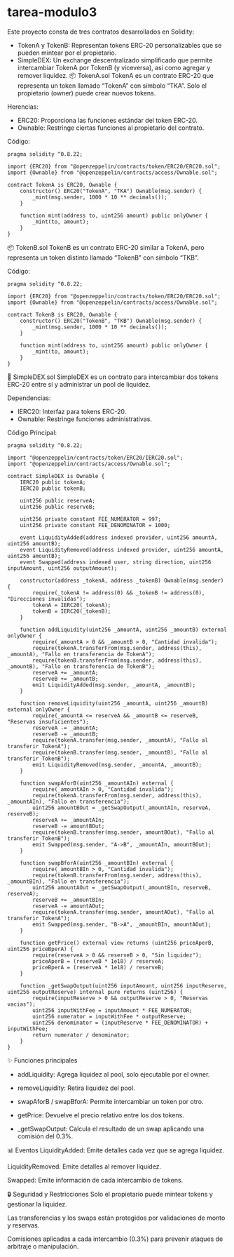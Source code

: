 # tarea-modulo3
Este proyecto consta de tres contratos desarrollados en Solidity:

- TokenA y TokenB: Representan tokens ERC-20 personalizables que se pueden mintear por el propietario.
- SimpleDEX: Un exchange descentralizado simplificado que permite intercambiar TokenA por TokenB (y viceversa), así como agregar y remover liquidez.
📦 TokenA.sol
TokenA es un contrato ERC-20 que representa un token llamado “TokenA” con símbolo “TKA”. Solo el propietario (owner) puede crear nuevos tokens.

Herencias:
- ERC20: Proporciona las funciones estándar del token ERC-20.
- Ownable: Restringe ciertas funciones al propietario del contrato.

Código:
```
pragma solidity ^0.8.22;

import {ERC20} from "@openzeppelin/contracts/token/ERC20/ERC20.sol";
import {Ownable} from "@openzeppelin/contracts/access/Ownable.sol";

contract TokenA is ERC20, Ownable {
    constructor() ERC20("TokenA", "TKA") Ownable(msg.sender) {
        _mint(msg.sender, 1000 * 10 ** decimals());
    }

    function mint(address to, uint256 amount) public onlyOwner {
        _mint(to, amount);
    }
}
```

📦 TokenB.sol
TokenB es un contrato ERC-20 similar a TokenA, pero representa un token distinto llamado “TokenB” con símbolo “TKB”.

Código:
```
pragma solidity ^0.8.22;

import {ERC20} from "@openzeppelin/contracts/token/ERC20/ERC20.sol";
import {Ownable} from "@openzeppelin/contracts/access/Ownable.sol";

contract TokenB is ERC20, Ownable {
    constructor() ERC20("TokenB", "TKB") Ownable(msg.sender) {
        _mint(msg.sender, 1000 * 10 ** decimals());
    }

    function mint(address to, uint256 amount) public onlyOwner {
        _mint(to, amount);
    }
}
```

🔁 SimpleDEX.sol
SimpleDEX es un contrato para intercambiar dos tokens ERC-20 entre sí y administrar un pool de liquidez.

Dependencias:
- IERC20: Interfaz para tokens ERC-20.
- Ownable: Restringe funciones administrativas.

Código Principal:
```
pragma solidity ^0.8.22;

import "@openzeppelin/contracts/token/ERC20/IERC20.sol";
import "@openzeppelin/contracts/access/Ownable.sol";

contract SimpleDEX is Ownable {
    IERC20 public tokenA;
    IERC20 public tokenB;
    
    uint256 public reserveA;
    uint256 public reserveB;
    
    uint256 private constant FEE_NUMERATOR = 997;
    uint256 private constant FEE_DENOMINATOR = 1000;
    
    event LiquidityAdded(address indexed provider, uint256 amountA, uint256 amountB);
    event LiquidityRemoved(address indexed provider, uint256 amountA, uint256 amountB);
    event Swapped(address indexed user, string direction, uint256 inputAmount, uint256 outputAmount);
    
    constructor(address _tokenA, address _tokenB) Ownable(msg.sender) {
        require(_tokenA != address(0) && _tokenB != address(0), "Direcciones invalidas");
        tokenA = IERC20(_tokenA);
        tokenB = IERC20(_tokenB);
    }
    
    function addLiquidity(uint256 _amountA, uint256 _amountB) external onlyOwner {
        require(_amountA > 0 && _amountB > 0, "Cantidad invalida");
        require(tokenA.transferFrom(msg.sender, address(this), _amountA), "Fallo en transferencia de TokenA");
        require(tokenB.transferFrom(msg.sender, address(this), _amountB), "Fallo en transferencia de TokenB");
        reserveA += _amountA;
        reserveB += _amountB;
        emit LiquidityAdded(msg.sender, _amountA, _amountB);
    }
    
    function removeLiquidity(uint256 _amountA, uint256 _amountB) external onlyOwner {
        require(_amountA <= reserveA && _amountB <= reserveB, "Reservas insuficientes");
        reserveA -= _amountA;
        reserveB -= _amountB;
        require(tokenA.transfer(msg.sender, _amountA), "Fallo al transferir TokenA");
        require(tokenB.transfer(msg.sender, _amountB), "Fallo al transferir TokenB");
        emit LiquidityRemoved(msg.sender, _amountA, _amountB);
    }
    
    function swapAforB(uint256 _amountAIn) external {
        require(_amountAIn > 0, "Cantidad invalida");
        require(tokenA.transferFrom(msg.sender, address(this), _amountAIn), "Fallo en transferencia");
        uint256 amountBOut = _getSwapOutput(_amountAIn, reserveA, reserveB);
        reserveA += _amountAIn;
        reserveB -= amountBOut;
        require(tokenB.transfer(msg.sender, amountBOut), "Fallo al transferir TokenB");
        emit Swapped(msg.sender, "A->B", _amountAIn, amountBOut);
    }
    
    function swapBforA(uint256 _amountBIn) external {
        require(_amountBIn > 0, "Cantidad invalida");
        require(tokenB.transferFrom(msg.sender, address(this), _amountBIn), "Fallo en transferencia");
        uint256 amountAOut = _getSwapOutput(_amountBIn, reserveB, reserveA);
        reserveB += _amountBIn;
        reserveA -= amountAOut;
        require(tokenA.transfer(msg.sender, amountAOut), "Fallo al transferir TokenA");
        emit Swapped(msg.sender, "B->A", _amountBIn, amountAOut);
    }
    
    function getPrice() external view returns (uint256 priceAperB, uint256 priceBperA) {
        require(reserveA > 0 && reserveB > 0, "Sin liquidez");
        priceAperB = (reserveB * 1e18) / reserveA;
        priceBperA = (reserveA * 1e18) / reserveB;
    }
    
    function _getSwapOutput(uint256 inputAmount, uint256 inputReserve, uint256 outputReserve) internal pure returns (uint256) {
        require(inputReserve > 0 && outputReserve > 0, "Reservas vacias");
        uint256 inputWithFee = inputAmount * FEE_NUMERATOR;
        uint256 numerator = inputWithFee * outputReserve;
        uint256 denominator = (inputReserve * FEE_DENOMINATOR) + inputWithFee;
        return numerator / denominator;
    }
}
```
✨ Funciones principales
 - addLiquidity: Agrega liquidez al pool, solo ejecutable por el owner.

 - removeLiquidity: Retira liquidez del pool.

 - swapAforB / swapBforA: Permite intercambiar un token por otro.

 - getPrice: Devuelve el precio relativo entre los dos tokens.

 - _getSwapOutput: Calcula el resultado de un swap aplicando una comisión del 0.3%.

📊 Eventos
LiquidityAdded: Emite detalles cada vez que se agrega liquidez.

LiquidityRemoved: Emite detalles al remover liquidez.

Swapped: Emite información de cada intercambio de tokens.

🔒 Seguridad y Restricciones
Solo el propietario puede mintear tokens y gestionar la liquidez.

Las transferencias y los swaps están protegidos por validaciones de monto y reservas.

Comisiones aplicadas a cada intercambio (0.3%) para prevenir ataques de arbitraje o manipulación.
